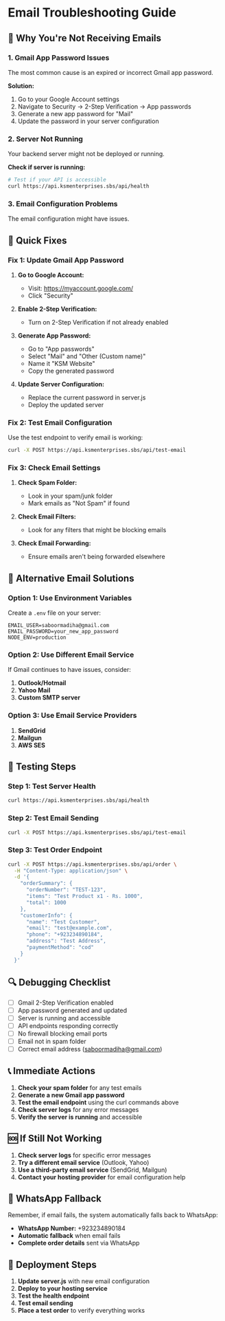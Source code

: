 # Email Troubleshooting Guide

## 🚨 **Why You're Not Receiving Emails**

### **1. Gmail App Password Issues**
The most common cause is an expired or incorrect Gmail app password.

**Solution:**
1. Go to your Google Account settings
2. Navigate to Security → 2-Step Verification → App passwords
3. Generate a new app password for "Mail"
4. Update the password in your server configuration

### **2. Server Not Running**
Your backend server might not be deployed or running.

**Check if server is running:**
```bash
# Test if your API is accessible
curl https://api.ksmenterprises.sbs/api/health
```

### **3. Email Configuration Problems**
The email configuration might have issues.

## 🔧 **Quick Fixes**

### **Fix 1: Update Gmail App Password**

1. **Go to Google Account:**
   - Visit: https://myaccount.google.com/
   - Click "Security"

2. **Enable 2-Step Verification:**
   - Turn on 2-Step Verification if not already enabled

3. **Generate App Password:**
   - Go to "App passwords"
   - Select "Mail" and "Other (Custom name)"
   - Name it "KSM Website"
   - Copy the generated password

4. **Update Server Configuration:**
   - Replace the current password in server.js
   - Deploy the updated server

### **Fix 2: Test Email Configuration**

Use the test endpoint to verify email is working:

```bash
curl -X POST https://api.ksmenterprises.sbs/api/test-email
```

### **Fix 3: Check Email Settings**

1. **Check Spam Folder:**
   - Look in your spam/junk folder
   - Mark emails as "Not Spam" if found

2. **Check Email Filters:**
   - Look for any filters that might be blocking emails

3. **Check Email Forwarding:**
   - Ensure emails aren't being forwarded elsewhere

## 📧 **Alternative Email Solutions**

### **Option 1: Use Environment Variables**

Create a `.env` file on your server:

```env
EMAIL_USER=saboormadiha@gmail.com
EMAIL_PASSWORD=your_new_app_password
NODE_ENV=production
```

### **Option 2: Use Different Email Service**

If Gmail continues to have issues, consider:

1. **Outlook/Hotmail**
2. **Yahoo Mail**
3. **Custom SMTP server**

### **Option 3: Use Email Service Providers**

1. **SendGrid**
2. **Mailgun**
3. **AWS SES**

## 🧪 **Testing Steps**

### **Step 1: Test Server Health**
```bash
curl https://api.ksmenterprises.sbs/api/health
```

### **Step 2: Test Email Sending**
```bash
curl -X POST https://api.ksmenterprises.sbs/api/test-email
```

### **Step 3: Test Order Endpoint**
```bash
curl -X POST https://api.ksmenterprises.sbs/api/order \
  -H "Content-Type: application/json" \
  -d '{
    "orderSummary": {
      "orderNumber": "TEST-123",
      "items": "Test Product x1 - Rs. 1000",
      "total": 1000
    },
    "customerInfo": {
      "name": "Test Customer",
      "email": "test@example.com",
      "phone": "+923234890184",
      "address": "Test Address",
      "paymentMethod": "cod"
    }
  }'
```

## 🔍 **Debugging Checklist**

- [ ] Gmail 2-Step Verification enabled
- [ ] App password generated and updated
- [ ] Server is running and accessible
- [ ] API endpoints responding correctly
- [ ] No firewall blocking email ports
- [ ] Email not in spam folder
- [ ] Correct email address (saboormadiha@gmail.com)

## 📞 **Immediate Actions**

1. **Check your spam folder** for any test emails
2. **Generate a new Gmail app password**
3. **Test the email endpoint** using the curl commands above
4. **Check server logs** for any error messages
5. **Verify the server is running** and accessible

## 🆘 **If Still Not Working**

1. **Check server logs** for specific error messages
2. **Try a different email service** (Outlook, Yahoo)
3. **Use a third-party email service** (SendGrid, Mailgun)
4. **Contact your hosting provider** for email configuration help

## 📱 **WhatsApp Fallback**

Remember, if email fails, the system automatically falls back to WhatsApp:
- **WhatsApp Number:** +923234890184
- **Automatic fallback** when email fails
- **Complete order details** sent via WhatsApp

## 🔄 **Deployment Steps**

1. **Update server.js** with new email configuration
2. **Deploy to your hosting service**
3. **Test the health endpoint**
4. **Test email sending**
5. **Place a test order** to verify everything works 